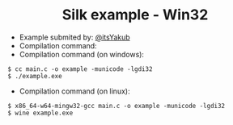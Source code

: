 <div align="center">

# Silk example - Win32

</div>

- Example submited by: [@itsYakub](https://github.com/itsYakub)
- Compilation command:
- Compilation command (on windows):
```console
$ cc main.c -o example -municode -lgdi32
$ ./example.exe
```
- Compilation command (on linux):
```console
$ x86_64-w64-mingw32-gcc main.c -o example -municode -lgdi32
$ wine example.exe
```
